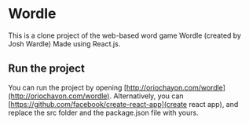 # Wordle

This is a clone project of the web-based word game Wordle (created by Josh Wardle) Made using React.js.

## Run the project

You can run the project by opening [http://oriochayon.com/wordle](http://oriochayon.com/wordle). 
Alternatively, you can [https://github.com/facebook/create-react-app](create react app), and replace the src folder and the package.json file with yours.
